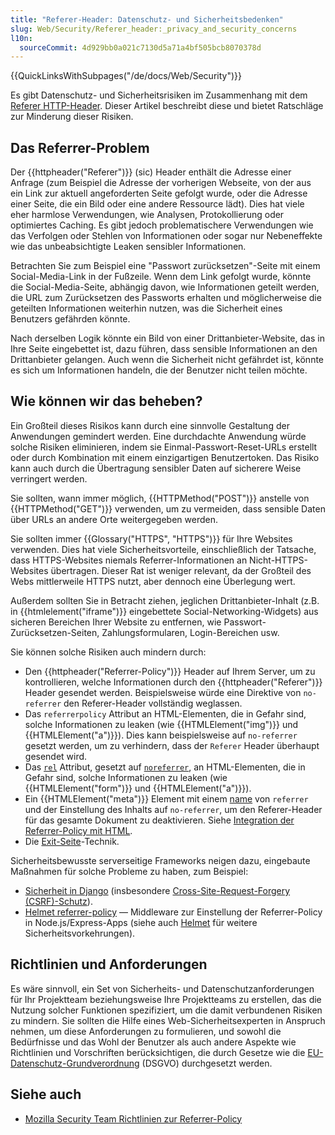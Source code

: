 ```yaml
---
title: "Referer-Header: Datenschutz- und Sicherheitsbedenken"
slug: Web/Security/Referer_header:_privacy_and_security_concerns
l10n:
  sourceCommit: 4d929bb0a021c7130d5a71a4bf505bcb8070378d
---
```


{{QuickLinksWithSubpages("/de/docs/Web/Security")}}

Es gibt Datenschutz- und Sicherheitsrisiken im Zusammenhang mit dem [Referer HTTP-Header](/de/docs/Web/HTTP/Reference/Headers/Referer). Dieser Artikel beschreibt diese und bietet Ratschläge zur Minderung dieser Risiken.

## Das Referrer-Problem

Der {{httpheader("Referer")}} (sic) Header enthält die Adresse einer Anfrage (zum Beispiel die Adresse der vorherigen Webseite, von der aus ein Link zur aktuell angeforderten Seite gefolgt wurde, oder die Adresse einer Seite, die ein Bild oder eine andere Ressource lädt). Dies hat viele eher harmlose Verwendungen, wie Analysen, Protokollierung oder optimiertes Caching. Es gibt jedoch problematischere Verwendungen wie das Verfolgen oder Stehlen von Informationen oder sogar nur Nebeneffekte wie das unbeabsichtigte Leaken sensibler Informationen.

Betrachten Sie zum Beispiel eine "Passwort zurücksetzen"-Seite mit einem Social-Media-Link in der Fußzeile. Wenn dem Link gefolgt wurde, könnte die Social-Media-Seite, abhängig davon, wie Informationen geteilt werden, die URL zum Zurücksetzen des Passworts erhalten und möglicherweise die geteilten Informationen weiterhin nutzen, was die Sicherheit eines Benutzers gefährden könnte.

Nach derselben Logik könnte ein Bild von einer Drittanbieter-Website, das in Ihre Seite eingebettet ist, dazu führen, dass sensible Informationen an den Drittanbieter gelangen. Auch wenn die Sicherheit nicht gefährdet ist, könnte es sich um Informationen handeln, die der Benutzer nicht teilen möchte.

## Wie können wir das beheben?

Ein Großteil dieses Risikos kann durch eine sinnvolle Gestaltung der Anwendungen gemindert werden. Eine durchdachte Anwendung würde solche Risiken eliminieren, indem sie Einmal-Passwort-Reset-URLs erstellt oder durch Kombination mit einem einzigartigen Benutzertoken. Das Risiko kann auch durch die Übertragung sensibler Daten auf sicherere Weise verringert werden.

Sie sollten, wann immer möglich, {{HTTPMethod("POST")}} anstelle von {{HTTPMethod("GET")}} verwenden, um zu vermeiden, dass sensible Daten über URLs an andere Orte weitergegeben werden.

Sie sollten immer {{Glossary("HTTPS", "HTTPS")}} für Ihre Websites verwenden. Dies hat viele Sicherheitsvorteile, einschließlich der Tatsache, dass HTTPS-Websites niemals Referrer-Informationen an Nicht-HTTPS-Websites übertragen. Dieser Rat ist weniger relevant, da der Großteil des Webs mittlerweile HTTPS nutzt, aber dennoch eine Überlegung wert.

Außerdem sollten Sie in Betracht ziehen, jeglichen Drittanbieter-Inhalt (z.B. in {{htmlelement("iframe")}} eingebettete Social-Networking-Widgets) aus sicheren Bereichen Ihrer Website zu entfernen, wie Passwort-Zurücksetzen-Seiten, Zahlungsformularen, Login-Bereichen usw.

Sie können solche Risiken auch mindern durch:

- Den {{httpheader("Referrer-Policy")}} Header auf Ihrem Server, um zu kontrollieren, welche Informationen durch den {{httpheader("Referer")}} Header gesendet werden. Beispielsweise würde eine Direktive von `no-referrer` den Referer-Header vollständig weglassen.
- Das `referrerpolicy` Attribut an HTML-Elementen, die in Gefahr sind, solche Informationen zu leaken (wie {{HTMLElement("img")}} und {{HTMLElement("a")}}). Dies kann beispielsweise auf `no-referrer` gesetzt werden, um zu verhindern, dass der `Referer` Header überhaupt gesendet wird.
- Das [`rel`](/de/docs/Web/HTML/Attributes/rel) Attribut, gesetzt auf [`noreferrer`](/de/docs/Web/HTML/Attributes/rel/noreferrer), an HTML-Elementen, die in Gefahr sind, solche Informationen zu leaken (wie {{HTMLElement("form")}} und {{HTMLElement("a")}}).
- Ein {{HTMLElement("meta")}} Element mit einem [name](/de/docs/Web/HTML/Element/meta#name) von `referrer` und der Einstellung des Inhalts auf `no-referrer`, um den Referer-Header für das gesamte Dokument zu deaktivieren. Siehe [Integration der Referrer-Policy mit HTML](/de/docs/Web/HTTP/Reference/Headers/Referrer-Policy#integration_with_html).
- Die [Exit-Seite](https://geekthis.net/post/hide-http-referer-headers/#exit-page-redirect)-Technik.

Sicherheitsbewusste serverseitige Frameworks neigen dazu, eingebaute Maßnahmen für solche Probleme zu haben, zum Beispiel:

- [Sicherheit in Django](https://docs.djangoproject.com/en/stable/topics/security/) (insbesondere [Cross-Site-Request-Forgery (CSRF)-Schutz](https://docs.djangoproject.com/en/stable/topics/security/#cross-site-request-forgery-csrf-protection)).
- [Helmet referrer-policy](https://github.com/helmetjs/helmet/tree/main/middlewares/referrer-policy) — Middleware zur Einstellung der Referrer-Policy in Node.js/Express-Apps (siehe auch [Helmet](https://github.com/helmetjs) für weitere Sicherheitsvorkehrungen).

## Richtlinien und Anforderungen

Es wäre sinnvoll, ein Set von Sicherheits- und Datenschutzanforderungen für Ihr Projektteam beziehungsweise Ihre Projektteams zu erstellen, das die Nutzung solcher Funktionen spezifiziert, um die damit verbundenen Risiken zu mindern. Sie sollten die Hilfe eines Web-Sicherheitsexperten in Anspruch nehmen, um diese Anforderungen zu formulieren, und sowohl die Bedürfnisse und das Wohl der Benutzer als auch andere Aspekte wie Richtlinien und Vorschriften berücksichtigen, die durch Gesetze wie die [EU-Datenschutz-Grundverordnung](https://gdpr.eu/) (DSGVO) durchgesetzt werden.

## Siehe auch

- [Mozilla Security Team Richtlinien zur Referrer-Policy](https://infosec.mozilla.org/guidelines/web_security.html#referrer-policy)
